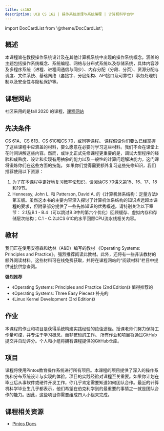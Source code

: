 ```yaml
---
title: cs162
description: UCB CS 162 | 操作系统原理与系统编程 | 计算机科学自学
---
```


import DocCardList from '@theme/DocCardList';

## 概述
本课程旨在教授操作系统设计及在其他计算机系统中出现的操作系统概念。涵盖的主题包括操作系统概念、系统编程、网络与分布式系统以及存储系统，具体内容涉及多程序系统（进程、进程间通信与同步）、内存分配（分段、分页）、资源分配与调度、文件系统、基础网络（套接字、分层架构、API接口及可靠性）事务处理机制以及安全性与隐私保护等。

## 课程网站
社区采用的是fall 2020 的课程，[课程网站](https://cs162.org)

## 先决条件
CS 61A、CS 61B、CS 61C和CS 70，或同等课程。
课程假设你们要么已经掌握了这些课程中应涵盖的材料，要么愿意在必要时学习这些材料。我们不会在课堂上花时间讲解这些内容。然而，或许比正式先修课程更重要的是，调试大型程序的经验和成熟度、设计和实现有用抽象的能力以及一般性的计算问题解决能力。这门课将锻炼你们在这些方面的技能。
如果你们觉得需要额外复习这些先修知识，我们推荐使用以下资源：
1. 为了在本课程中更好地复习概率论知识，请阅读CS 70讲义第15、16、17、18和19节。
2. Hennessy, John L. 和 Patterson, David A. 的《计算机体系结构：定量方法》第五版。虽然这本书的主要内容深入探讨了计算机体系结构的知识点远超本课程的要求，但附录部分提供了一些先修知识的优秀概述。请特别关注以下章节：
2.1及B.1 - B.4（可以跳过B.3中的第六个优化）回顾缓存、虚拟内存和存储层次结构；C.1 - C.2以CS 61C的水平回顾CPU流水线相关内容。


## 教材
我们正在使用安德森和达林（A&D）编写的教材 《Operating Systems: Principles and Practice》。强烈推荐阅读此教材。此外，还将有一些非该教材的额外阅读材料，这些材料可在线免费获取，并将在课程网站的“阅读材料”栏目中提供链接供您查阅。

**强烈推荐**
- 《Operating Systems: Principles and Practice (2nd Edition)》
值得推荐的
- 《Operating Systems: Three Easy Pieces》
补充的
- 《Linux Kernel Development (3rd Edition)》

## 作业
本课程的作业和项目是获得系统构建实践经验的绝佳途径。授课老师们努力保持工作量可控，并专注于学习概念，而非繁琐的工作。
所有作业和项目将通过GitHub提交并自动评分。个人和小组将拥有课程提供的GitHub仓库。

## 项目
课程将使用Pintos教育操作系统进行所有项目。本课程的项目提供了深入的操作系统和分布系统设计与实现的体验，项目的实践经验对课程至关重要。如果你计划在毕业后从事软件或硬件开发工作，你几乎肯定需要知道如何团队合作。最近的计算机科学毕业生几乎都表示，他们希望在伯克利学到的最重要的事情之一就是团队合作的能力。因此，这些项目你需要组成四人小组来完成。

## 课程相关资源
- [Pintos Docs](https://cs162.org/static/proj/pintos-docs/)

<DocCardList />